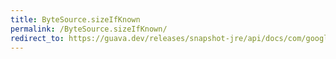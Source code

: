 ```yaml
---
title: ByteSource.sizeIfKnown
permalink: /ByteSource.sizeIfKnown/
redirect_to: https://guava.dev/releases/snapshot-jre/api/docs/com/google/common/io/ByteSource.html#sizeIfKnown--
---
```

